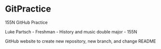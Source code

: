 # GitPractice
155N GitHub Practice

Luke Partsch - Freshman - History and music double major - 155N

GitHub website to create new repository, new branch, and change README
